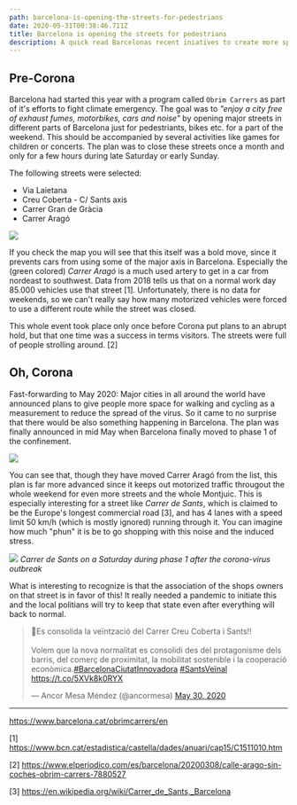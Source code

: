```yaml
---
path: barcelona-is-opening-the-streets-for-pedestrians
date: 2020-05-31T00:38:46.711Z
title: Barcelona is opening the streets for pedestrians
description: A quick read Barcelonas recent iniatives to create more space for the people.
---
```

## Pre-Corona

Barcelona had started this year with a program called `Obrim Carrers` as part of it's efforts to fight climate emergency. The goal was to _"enjoy a city free of exhaust fumes, motorbikes, cars and noise"_ by opening major streets in different parts of Barcelona just for pedestriants, bikes etc. for a part of the weekend. This should be accompanied by several activities like games for children or concerts. The plan was to close these streets once a month and only for a few hours during late Saturday or early Sunday.

The following streets were selected:

* Via Laietana
* Creu Coberta - C/ Sants axis
* Carrer Gran de Gràcia
* Carrer Aragó

![](/assets/closed_streets_obrem_carrers.png)

If you check the map you will see that this itself was a bold move, since it prevents cars from using some of the major axis in Barcelona. Especially the (green colored) *Carrer Aragó* is a much used artery to get in a car from nordeast to southwest. Data from 2018 tells us that on a normal work day 85.000 vehicles use that street [1]. Unfortunately, there is no data for weekends, so we can't really say how many motorized vehicles were forced to use a different route while the street was closed.

This whole event took place only once before Corona put plans to an abrupt hold, but that one time was a success in terms visitors. The streets were full of people strolling around. [2]

## Oh, Corona

Fast-forwarding to May 2020: Major cities in all around the world have announced plans to give people more space for walking and cycling as a measurement to reduce the spread of the virus. So it came to no surprise that there would be also something happening in Barcelona. The plan was finally announced in mid May when Barcelona finally moved to phase 1 of the confinement.

![](/assets/covid_19.jpg)

You can see that, though they have moved Carrer Aragó from the list, this plan is far more advanced since it keeps out motorized traffic througout the whole weekend for even more streets and the whole Montjuic. This is especially interesting for a street like *Carrer de Sants*, which is claimed to be the Europe's longest commercial road [3], and has 4 lanes with a speed limit 50 km/h (which is mostly ignored) running through it. You can imagine how much "phun" it is be to go shopping with this noise and the induced stress. 

![](/assets/MVIMG_20200530_133911.jpg)
*Carrer de Sants on a Saturday during phase 1 after the corona-virus outbreak*

What is interesting to recognize is that the association of the shops owners on that street is in favor of this! It really needed a pandemic to initiate this and the local politians will try to keep that state even after everything will back to normal.

<blockquote  class="twitter-tweet"><p lang="ca" dir="ltr">👏Es consolida la  veïntzació del Carrer Creu Coberta i Sants!!<br><br>Volem  que la nova normalitat es consolidi des del protagonisme dels barris,  del comerç de proximitat, la mobilitat sostenible i la cooperació  econòmica.<a  href="https://twitter.com/hashtag/BarcelonaCiutatInnovadora?src=hash&amp;ref_src=twsrc%5Etfw">#BarcelonaCiutatInnovadora</a>  <a  href="https://twitter.com/hashtag/SantsVe%C3%AFnal?src=hash&amp;ref_src=twsrc%5Etfw">#SantsVeïnal</a>  <a  href="https://t.co/5XVk8k0RYX">https://t.co/5XVk8k0RYX</a></p>&mdash;  Ancor Mesa Méndez (@ancormesa) <a  href="https://twitter.com/ancormesa/status/1266762580401500161?ref_src=twsrc%5Etfw">May  30, 2020</a></blockquote> <script async src="https://platform.twitter.com/widgets.js"  charset="utf-8"></script>







---

https://www.barcelona.cat/obrimcarrers/en

[1] https://www.bcn.cat/estadistica/castella/dades/anuari/cap15/C1511010.htm

[2] https://www.elperiodico.com/es/barcelona/20200308/calle-arago-sin-coches-obrim-carrers-7880527

[3] https://en.wikipedia.org/wiki/Carrer_de_Sants,_Barcelona